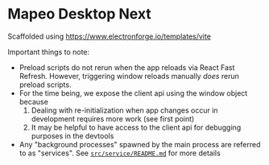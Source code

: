 # Mapeo Desktop Next

Scaffolded using https://www.electronforge.io/templates/vite

Important things to note:

- Preload scripts do not rerun when the app reloads via React Fast Refresh. However, triggering window reloads manually _does_ rerun preload scripts.
- For the time being, we expose the client api using the window object because
  1. Dealing with re-initialization when app changes occur in development requires more work (see first point)
  2. It may be helpful to have access to the client api for debugging purposes in the devtools
- Any "background processes" spawned by the main process are referred to as "services". See [`src/service/README.md`](./src/service/mapeo-core.js) for more details
